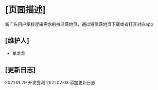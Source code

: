 # [页面描述]

新广告用户承接逻辑需求的拉活落地页，通过短信落地页下载或者打开对应app

## [维护人]

- 单龙龙

## [更新日志]

2021.01.29 开发提测
2021.02.03 添加更新日志
